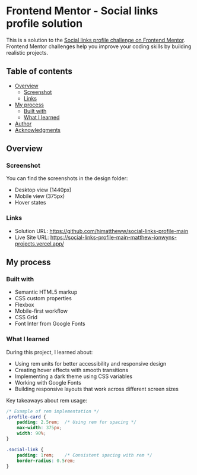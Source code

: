 # Frontend Mentor - Social links profile solution

This is a solution to the [Social links profile challenge on Frontend Mentor](https://www.frontendmentor.io/challenges/social-links-profile-frontend-mentor). Frontend Mentor challenges help you improve your coding skills by building realistic projects. 

## Table of contents

- [Overview](#overview)
  - [Screenshot](#screenshot)
  - [Links](#links)
- [My process](#my-process)
  - [Built with](#built-with)
  - [What I learned](#what-i-learned)
- [Author](#author)
- [Acknowledgments](#acknowledgments)

## Overview

### Screenshot

You can find the screenshots in the design folder:
- Desktop view (1440px)
- Mobile view (375px)
- Hover states

### Links

- Solution URL: https://github.com/himattheww/social-links-profile-main
- Live Site URL: https://social-links-profile-main-matthew-ionwyns-projects.vercel.app/

## My process

### Built with

- Semantic HTML5 markup
- CSS custom properties
- Flexbox
- Mobile-first workflow
- CSS Grid
- Font Inter from Google Fonts

### What I learned

During this project, I learned about:
- Using rem units for better accessibility and responsive design
- Creating hover effects with smooth transitions
- Implementing a dark theme using CSS variables
- Working with Google Fonts
- Building responsive layouts that work across different screen sizes

Key takeaways about rem usage:
```css
/* Example of rem implementation */
.profile-card {
    padding: 2.5rem;  /* Using rem for spacing */
    max-width: 375px;
    width: 90%;
}

.social-link {
    padding: 1rem;    /* Consistent spacing with rem */
    border-radius: 0.5rem;
}